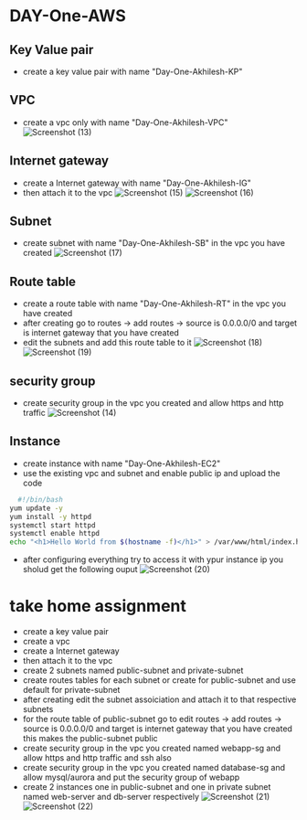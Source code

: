 # DAY-One-AWS
## Key Value pair
- create a key value pair with name "Day-One-Akhilesh-KP"

## VPC
- create a vpc only with name "Day-One-Akhilesh-VPC"
![Screenshot (13)](https://github.com/user-attachments/assets/3e550ea1-1e31-4fa1-87a2-a1139f59098b)

## Internet gateway
- create a Internet gateway with name "Day-One-Akhilesh-IG"
- then attach it to the vpc 
![Screenshot (15)](https://github.com/user-attachments/assets/6c5ec986-3a14-4546-85f3-967f3f89a8cb)
![Screenshot (16)](https://github.com/user-attachments/assets/2f903864-9d05-4e34-8817-5fdd6d7ec244)

## Subnet
- create subnet with name "Day-One-Akhilesh-SB" in the vpc you have created
  ![Screenshot (17)](https://github.com/user-attachments/assets/6681dcf2-97db-4f5c-a487-1e34286d9c00)

## Route table
- create a route table with name "Day-One-Akhilesh-RT" in the vpc you have created
- after creating go to routes -> add routes -> source is 0.0.0.0/0 and target is internet gateway that you have created
- edit the subnets and add this route table to it 
  ![Screenshot (18)](https://github.com/user-attachments/assets/86168eba-c2a0-4eed-aaa5-5b38c2a5bf19)
![Screenshot (19)](https://github.com/user-attachments/assets/4c58f4ca-02a3-4d57-b5cc-494c71664986)

## security group
- create security group in the vpc you created and allow https and http traffic
  ![Screenshot (14)](https://github.com/user-attachments/assets/35543a85-4fbd-4d24-b29a-b8f829d68f64)
## Instance
- create instance with name "Day-One-Akhilesh-EC2"
- use the existing vpc and subnet and enable public ip and upload the code
```bash
  #!/bin/bash
yum update -y
yum install -y httpd
systemctl start httpd
systemctl enable httpd
echo "<h1>Hello World from $(hostname -f)</h1>" > /var/www/html/index.html
```
  
- after configuring everything try to access it with ypur instance ip you sholud get the following ouput
![Screenshot (20)](https://github.com/user-attachments/assets/4110c7cc-8b00-4d3f-96a8-7861f24bdb11)




# take home assignment
- create a key value pair
- create a vpc
- create a Internet gateway
- then attach it to the vpc
- create 2 subnets named public-subnet and private-subnet
- create  routes tables for each subnet or create for public-subnet and use default for private-subnet
- after creating edit the subnet assoiciation and attach it to that respective subnets 
- for the route table of public-subnet go to edit routes -> add routes -> source is 0.0.0.0/0 and target is internet gateway that you have created this makes the public-subnet public 
- create security group in the vpc you created named webapp-sg and allow https and http traffic and ssh also 
- create security group in the vpc you created named database-sg and allow mysql/aurora and put the security group of webapp
- create 2 instances one in public-subnet and one in private subnet named web-server and db-server respectively
  ![Screenshot (21)](https://github.com/user-attachments/assets/a22cdc1c-67a6-4f2a-a87e-92835aff46bb)
  ![Screenshot (22)](https://github.com/user-attachments/assets/8124661b-85cd-4660-80d0-85913727c859)



